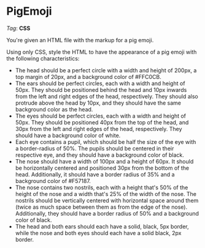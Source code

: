 # PigEmoji

_Tag_: **CSS**

You're given an HTML file with the markup for a pig emoji.

Using only CSS, style the HTML to have the appearance of a pig emoji with the following characteristics:

- The head should be a perfect circle with a width and height of 200px, a top margin of 20px, and a background
  color of #FFC0CB.
- The ears should be perfect circles, each with a width and height of 50px. They should be positioned behind
  the head and 10px inwards from the left and right edges of the head, respectively. They should also protrude
  above the head by 10px, and they should have the same background color as the head.
- The eyes should be perfect circles, each with a width and height of 50px. They should be positioned 40px
  from the top of the head, and 30px from the left and right edges of the head, respectively. They should have
  a background color of white.
- Each eye contains a pupil, which should be half the size of the eye with a border-radius of 50%. The pupils
  should be centered in their respective eye, and they should have a background color of black.
- The nose should have a width of 100px and a height of 60px. It should be horizontally centered and
  positioned 30px from the bottom of the head. Additionally, it should have a border radius of 35% and a
  background color of #F57187.
- The nose contains two nostrils, each with a height that's 50% of the height of the nose and a width that's
  25% of the width of the nose. The nostrils should be vertically centered with horizontal space around them
  (twice as much space between them as from the edge of the nose). Additionally, they should have a border
  radius of 50% and a background color of black.
- The head and both ears should each have a solid, black, 5px border, while the nose and
  both eyes should each have a solid black, 2px border.
